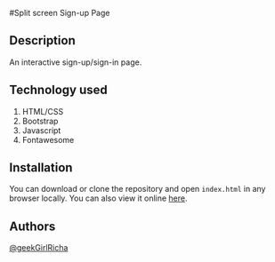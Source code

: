 

#Split screen Sign-up Page 

## Description 

An interactive sign-up/sign-in page. 

## Technology used

1. HTML/CSS 
2. Bootstrap 
3. Javascript
4. Fontawesome

## Installation

You can download or clone the repository and open `index.html` in any browser locally. You can also view it online [here](https://14richa.github.io/Callhub-challenge/).

## Authors

[@geekGirlRicha](https://twitter.com/geekGirlRicha)